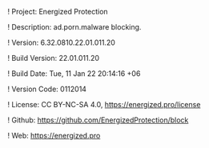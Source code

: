 ! Project: Energized Protection

! Description: ad.porn.malware blocking.

! Version: 6.32.0810.22.01.011.20

! Build Version: 22.01.011.20

! Build Date: Tue, 11 Jan 22 20:14:16 +06

! Version Code: 0112014

! License: CC BY-NC-SA 4.0, https://energized.pro/license

! Github: https://github.com/EnergizedProtection/block

! Web: https://energized.pro
